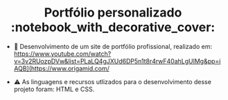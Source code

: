 <h1 align="center">Portfólio personalizado :notebook_with_decorative_cover:</h1>

- 📂 Desenvolvimento de um site de portfólio profissional, realizado em: https://www.youtube.com/watch?v=3v2RUozpDVw&list=PLaLQ4gJXUd6DP5n1t8r4rwF40ahLgUlMg&pp=iAQB](https://www.origamid.com/

- ⚠️ As linguagens e recursos utlizados para o desenvolvimento desse projeto foram: HTML e CSS.

